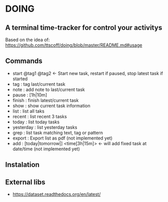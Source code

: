 DOING
=====

A terminal time-tracker for control your activitys
--------------------------------------------------

Based on the idea of: https://github.com/ttscoff/doing/blob/master/README.md#usage

Commands
--------

- start <task> @tag1 @tag2 <- Start new task, restart if paused, stop latest task if started
- tag       : tag last/current task
- note      : add note to last/current task
- pause 	: [1h|10m] <description>
- finish    : finish latest/current task
- show      : show current task information
- list      : list all taks 
- recent    : list recent 3 tasks
- today     : list today tasks
- yesterday : list yesterday tasks
- grep      : list task matching text, tag or pattern
- export 	: Export list as pdf (not implemented yet)
- add 		: [today|tomorrow|<date>] <time[3h|15m]> <task>  <- will add fixed task at date/time (not implemented yet)
 

Instalation
-----------



External libs
-------------

* https://dataset.readthedocs.org/en/latest/

